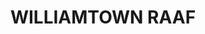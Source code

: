 ---
lastmod: '2025-04-06T06:05:20+00:00'
latitude: -32.797453
layout: suburb
longitude: 151.840094
postcode: '2314'
state: NSW
title: WILLIAMTOWN RAAF
url: /nsw/williamtown-raaf/
---